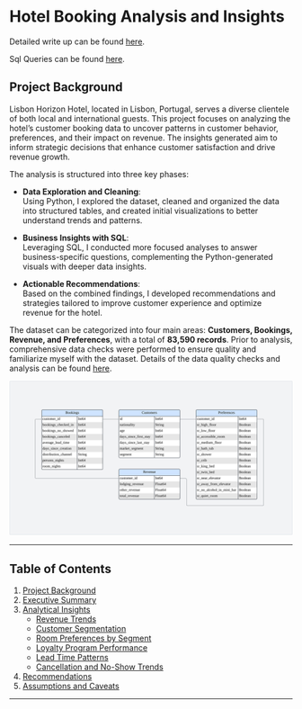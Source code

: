 # Hotel Booking Analysis and Insights

Detailed write up can be found [here](Notebooks/hotel-customer-and-revenue-analysis.ipynb).

Sql Queries can be found [here](Queries/hotel_analysis_queries.sql).

## Project Background

Lisbon Horizon Hotel, located in Lisbon, Portugal, serves a diverse clientele of both local and international guests. This project focuses on analyzing the hotel’s customer booking data to uncover patterns in customer behavior, preferences, and their impact on revenue. The insights generated aim to inform strategic decisions that enhance customer satisfaction and drive revenue growth.

The analysis is structured into three key phases:

- **Data Exploration and Cleaning**:  
  Using Python, I explored the dataset, cleaned and organized the data into structured tables, and created initial visualizations to better understand trends and patterns.

- **Business Insights with SQL**:  
  Leveraging SQL, I conducted more focused analyses to answer business-specific questions, complementing the Python-generated visuals with deeper data insights.

- **Actionable Recommendations**:  
  Based on the combined findings, I developed recommendations and strategies tailored to improve customer experience and optimize revenue for the hotel.

The dataset can be categorized into four main areas: **Customers, Bookings, Revenue, and Preferences**, with a total of **83,590 records**. Prior to analysis, comprehensive data checks were performed to ensure quality and familiarize myself with the dataset. Details of the data quality checks and analysis can be found [here](Notebooks/hotel-customer-and-revenue-analysis.ipynb).

![ERD Diagram](images/hotel_data_diagram.svg)


---
## Table of Contents
1. [Project Background](#project-background)
2. [Executive Summary](#executive-summary)
3. [Analytical Insights](#analytical-insights)
    - [Revenue Trends](#revenue-trends)
    - [Customer Segmentation](#customer-segmentation)
    - [Room Preferences by Segment](#room-preferences-by-segment)
    - [Loyalty Program Performance](#loyalty-program-performance)
    - [Lead Time Patterns](#lead-time-patterns)
    - [Cancellation and No-Show Trends](#cancellation-and-no-show-trends)
4. [Recommendations](#recommendations)
5. [Assumptions and Caveats](#assumptions-and-caveats)

---
